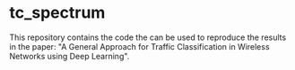 # tc_spectrum
This repository contains the code the can be used to reproduce the results in the paper: "A General Approach for Traffic Classification in Wireless Networks using Deep Learning".
